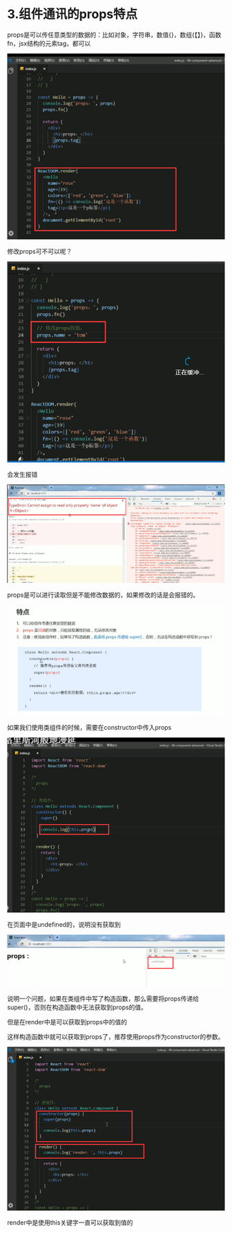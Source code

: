 # 3.组件通讯的props特点



props是可以传任意类型的数据的：比如对象，字符串，数值{}，数组{【】}，函数fn，jsx结构的元素tag，都可以





![1628241273032](../../../.vuepress/public/images/1628241273032.png)





修改props可不可以呢？

![1628262954863](../../../.vuepress/public/images/1628262954863.png)



会发生报错

![1628262986251](../../../.vuepress/public/images/1628262986251.png)



props是可以进行读取但是不能修改数据的，如果修改的话是会报错的。



![1628264015625](../../../.vuepress/public/images/1628264015625.png)





如果我们使用类组件的时候，需要在constructor中传入props

![1628264585012](../../../.vuepress/public/images/1628264585012.png)



在页面中是undefined的，说明没有获取到

![1628264615447](../../../.vuepress/public/images/1628264615447.png)

说明一个问题，如果在类组件中写了构造函数，那么需要将props传递给super()，否则在构造函数中无法获取到props的值。



但是在render中是可以获取到props中的值的 



这样构造函数中就可以获取到props了，推荐使用props作为constructor的参数。

![1628266587609](../../../.vuepress/public/images/1628266587609.png)

render中是使用this关键字一直可以获取到值的